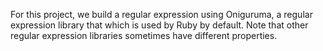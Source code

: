 For this project, we build a regular expression using Oniguruma, a regular expression library that which is used by Ruby by default. Note that other regular expression libraries sometimes have different properties.
